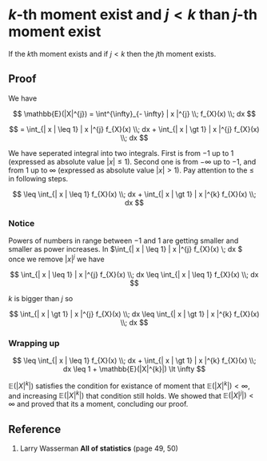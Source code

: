 # $k$-th moment exist and $j \lt k$ than $j$-th moment exist

If the $k$th moment exists and if $j \lt k$ then the $j$th moment exists.

## Proof

We have

$$
\mathbb{E}(|X|^{j}) = \int^{\infty}_{- \infty} | x |^{j} \\; f_{X}(x) \\; dx
$$

$$
= \int_{| x | \leq 1} | x |^{j} f_{X}(x) \\; dx + \int_{| x | \gt 1} | x |^{j} f_{X}(x) \\; dx
$$

We have seperated integral into two integrals. First is from $-1$ up to $1$ (expressed as absolute value $| x | \leq 1$). Second one is from $- \infty$ up to $- 1$, and from $1$ up to $\infty$ (expressed as absolute value $| x | \gt 1$). Pay attention to the $\leq$ in following steps.

$$
\leq \int_{| x | \leq 1} f_{X}(x) \\; dx + \int_{| x | \gt 1} | x |^{k} f_{X}(x) \\; dx
$$

### Notice

Powers of numbers in range between $- 1$ and $1$ are getting smaller and smaller as power increases. In $\int_{| x | \leq 1} | x |^{j} f_{X}(x) \\; dx $ once we remove $| x |^{j}$ we have

$$
\int_{| x | \leq 1} | x |^{j} f_{X}(x) \\; dx \leq \int_{| x | \leq 1} f_{X}(x) \\; dx
$$

$k$ is bigger than $j$ so

$$
\int_{| x | \gt 1} | x |^{j} f_{X}(x) \\; dx \leq \int_{| x | \gt 1} | x |^{k} f_{X}(x) \\; dx
$$

### Wrapping up

$$
\leq \int_{| x | \leq 1} f_{X}(x) \\; dx + \int_{| x | \gt 1} | x |^{k} f_{X}(x) \\; dx \leq 1 + \mathbb{E}(|X|^{k}|) \lt \infty
$$

$\mathbb{E}(|X|^{k}|)$ satisfies the condition for existance of moment that $\mathbb{E}(|X|^{k}|) \lt \infty$, and increasing $\mathbb{E}(|X|^{k}|)$ that condition still holds. We showed that $\mathbb{E}(|X|^{j}|) \lt \infty$ and proved that its a moment, concluding our proof.

## Reference

1. Larry Wasserman **All of statistics** (page 49, 50)
